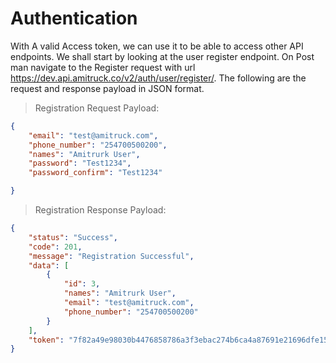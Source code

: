 # Authentication

With A valid Access token, we can use it to be able to access other API endpoints. We shall start by looking at the user register endpoint. On Post man navigate to the Register request with url https://dev.api.amitruck.co/v2/auth/user/register/. The following are the request and response payload in JSON format.

> Registration Request Payload:

```json
{
    "email": "test@amitruck.com",
    "phone_number": "254700500200",
    "names": "Amitrurk User",
    "password": "Test1234",
    "password_confirm": "Test1234"

}

```
> Registration Response Payload:

```json
{
    "status": "Success",
    "code": 201,
    "message": "Registration Successful",
    "data": [
        {
            "id": 3,
            "names": "Amitrurk User",
            "email": "test@amitruck.com",
            "phone_number": "254700500200"
        }
    ],
    "token": "7f82a49e98030b4476858786a3f3ebac274b6ca4a87691e21696dfe15b6a1431"
}
```